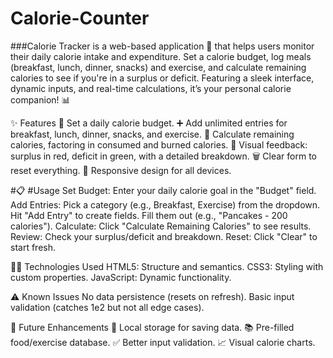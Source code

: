 # Calorie-Counter

###Calorie Tracker is a web-based application 🚀 that helps users monitor their daily calorie intake and expenditure. Set a calorie budget, log meals (breakfast, lunch, dinner, snacks) and exercise, and calculate remaining calories to see if you're in a surplus or deficit. Featuring a sleek interface, dynamic inputs, and real-time calculations, it’s your personal calorie companion! 📊

✨ Features
🥗 Set a daily calorie budget.
➕ Add unlimited entries for breakfast, lunch, dinner, snacks, and exercise.
🧮 Calculate remaining calories, factoring in consumed and burned calories.
🎨 Visual feedback: surplus in red, deficit in green, with a detailed breakdown.
🗑️ Clear form to reset everything.
📱 Responsive design for all devices.

#📋 #Usage
Set Budget: Enter your daily calorie goal in the "Budget" field.
Add Entries:
Pick a category (e.g., Breakfast, Exercise) from the dropdown.
Hit "Add Entry" to create fields.
Fill them out (e.g., "Pancakes - 200 calories").
Calculate: Click "Calculate Remaining Calories" to see results.
Review: Check your surplus/deficit and breakdown.
Reset: Click "Clear" to start fresh.

🧑‍💻 Technologies Used
HTML5: Structure and semantics.
CSS3: Styling with custom properties.
JavaScript: Dynamic functionality.

⚠️ Known Issues
No data persistence (resets on refresh).
Basic input validation (catches 1e2 but not all edge cases).

🚀 Future Enhancements
💾 Local storage for saving data.
📚 Pre-filled food/exercise database.
✅ Better input validation.
📈 Visual calorie charts.
